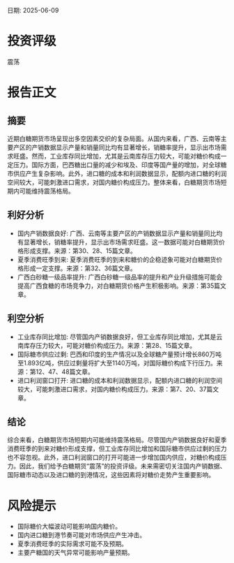 
日期: 2025-06-09

# 投资评级

震荡

# 报告正文

## 摘要

近期白糖期货市场呈现出多空因素交织的复杂局面。从国内来看，广西、云南等主要产区的产销数据显示产量和销量同比均有显著增长，销糖率提升，显示出市场需求旺盛。然而，工业库存同比增加，尤其是云南库存压力较大，可能对糖价构成一定压力。国际方面，巴西糖出口量的减少和埃及、印度等国产量的增加，对全球糖市供应产生复杂影响。此外，进口糖的成本和利润数据显示，配额内进口糖的利润空间较大，可能刺激进口需求，对国内糖价构成压力。整体来看，白糖期货市场短期内可能维持震荡格局。

## 利好分析

* 国内产销数据良好: 广西、云南等主要产区的产销数据显示产量和销量同比均有显著增长，销糖率提升，显示出市场需求旺盛。这一数据可能对白糖期货价格形成支撑。来源：第30、28、15篇文章。
* 夏季消费旺季到来: 夏季消费旺季的到来和糖价的企稳迹象可能对白糖期货价格形成一定支撑。来源：第32、36篇文章。
* 广西白砂糖一级品率提升: 广西白砂糖一级品率的提升和产业升级措施可能会提高广西食糖的市场竞争力，对白糖期货价格产生积极影响。来源：第35篇文章。

## 利空分析

* 工业库存同比增加: 尽管国内产销数据良好，但工业库存同比增加，尤其是云南库存压力较大，可能对糖价构成压力。来源：第28、15篇文章。
* 国际糖市供应过剩: 巴西和印度的生产情况以及全球糖产量预计增长860万吨至1.893亿吨，供应过剩量将扩大至1140万吨，对国际糖价构成下行压力。来源：第12、47、48篇文章。
* 进口利润窗口打开: 进口糖的成本和利润数据显示，配额内进口糖的利润空间较大，可能刺激进口需求，对国内糖价构成压力。来源：第7、20、37篇文章。

## 结论

综合来看，白糖期货市场短期内可能维持震荡格局。尽管国内产销数据良好和夏季消费旺季的到来对糖价形成支撑，但工业库存同比增加和国际糖市供应过剩的压力也不容忽视。此外，进口利润窗口的打开可能进一步增加国内供应，对糖价构成压力。因此，我们给予白糖期货“震荡”的投资评级。未来需密切关注国内产销数据、国际糖市动态以及进口糖的到港情况，这些因素将对糖价走势产生重要影响。

# 风险提示

* 国际糖价大幅波动可能影响国内糖价。
* 国内进口糖到港节奏可能对市场供应产生冲击。
* 夏季消费旺季的实际需求可能不及预期。
* 主要产糖国的天气异常可能影响产量预期。
